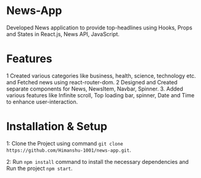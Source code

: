 # News-App

Developed News application to provide top-headlines using Hooks, Props and States in React.js, News API, JavaScript.

# Features
1 Created various categories like business, health, science, technology etc. and Fetched news using react-router-dom.
2 Designed and Created separate components for News, NewsItem, Navbar, Spinner.
3. Added various features like Infinite scroll, Top loading bar, spinner, Date and Time to enhance user-interaction.


# Installation & Setup

1: Clone the Project using command `git clone https://github.com/Himanshu-1001/news-app.git`.

2: Run `npm install`  command to install the necessary dependencies and Run the project `npm start`.
   
   
